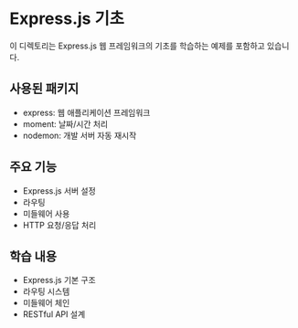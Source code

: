 # Express.js 기초

이 디렉토리는 Express.js 웹 프레임워크의 기초를 학습하는 예제를 포함하고 있습니다.

## 사용된 패키지

- express: 웹 애플리케이션 프레임워크
- moment: 날짜/시간 처리
- nodemon: 개발 서버 자동 재시작

## 주요 기능

- Express.js 서버 설정
- 라우팅
- 미들웨어 사용
- HTTP 요청/응답 처리

## 학습 내용

- Express.js 기본 구조
- 라우팅 시스템
- 미들웨어 체인
- RESTful API 설계

